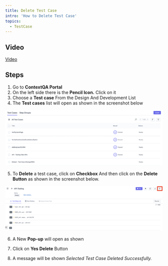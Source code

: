 ```yaml
---
title: Delete Test Case
intro: 'How to Delete Test Case'
topics:
  - TestCase
---
```


## Video
[Video](https://youtu.be/tT5vb14OhkQ)

## Steps

1. Go to **ContextQA Portal** 
2. On the left side there is the **Pencil Icon.** Click on it 
3. Choose a **Test case** From the Design And Development List 
4. The **Test cases** list will open as shown in the screenshot below 

![](imgs/test-case-list.png)

5. To **Delete** a test case, click on **Checkbox** And then click on the **Delete Button** as shown in the screenshot below.

![](imgs/delete-icon.png)

6. A New **Pop-up** will open as shown


7. Click on **Yes Delete** Button 
8. A message will be shown *Selected Test Case Deleted Successfully.*
